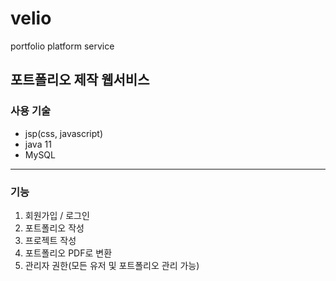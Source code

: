 # velio
portfolio platform service

## 포트폴리오 제작 웹서비스

### 사용 기술
 - jsp(css, javascript)
 - java 11
 - MySQL

- - -
### 기능
1. 회원가입 / 로그인
2. 포트폴리오 작성
3. 프로젝트 작성
4. 포트폴리오 PDF로 변환
5. 관리자 권한(모든 유저 및 포트폴리오 관리 가능)
